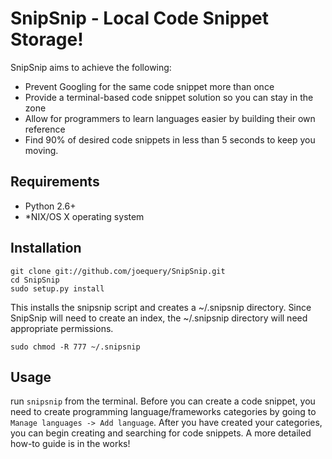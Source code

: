 SnipSnip - Local Code Snippet Storage!
======================================

SnipSnip aims to achieve the following:

* Prevent Googling for the same code snippet more than once
* Provide a terminal-based code snippet solution so you can stay 
  in the zone
* Allow for programmers to learn languages easier by building 
  their own reference
* Find 90% of desired code snippets in less than 5 seconds to 
  keep you moving.

## Requirements
* Python 2.6+
* *NIX/OS X operating system

## Installation
    git clone git://github.com/joequery/SnipSnip.git
    cd SnipSnip
    sudo setup.py install

This installs the snipsnip script and creates a ~/.snipsnip directory. 
Since SnipSnip will need to create an index, the ~/.snipsnip directory will
need appropriate permissions.

    sudo chmod -R 777 ~/.snipsnip

## Usage
run `snipsnip` from the terminal. Before you can create a code snippet, you
need to create programming language/frameworks categories by going to
`Manage languages -> Add language`. After you have created your categories,
you can begin creating and searching for code snippets. A more detailed 
how-to guide is in the works!
